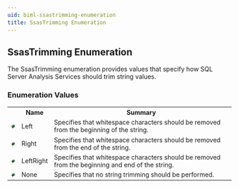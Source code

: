 ```yaml
---
uid: biml-ssastrimming-enumeration
title: SsasTrimming Enumeration
---
```


## SsasTrimming Enumeration

<div class="LanguageSummary"><div class ="SummaryItem">The SsasTrimming enumeration provides values that specify how SQL Server Analysis Services should trim string values.</div></div>
<div class="EnumValueGroup">

### Enumeration Values

<table id="EnumValue" class="MemberList"><tbody><tr><th class="MemberTypeIconColumnHeader">&nbsp;</th><th class="MemberNameColumnHeader">Name</th><th class="MemberSummaryColumnHeader">Summary</th></tr><tr class="cd0"><td align="center" class="MemberTypeIcon"><img src="enumValue.png"></img></td><td class="MemberName">Left</td><td class="MemberSummary"><div class ="SummaryItem">Specifies that whitespace characters should be removed from the beginning of the string.</div></td></tr><tr class="cd1"><td align="center" class="MemberTypeIcon"><img src="enumValue.png"></img></td><td class="MemberName">Right</td><td class="MemberSummary"><div class ="SummaryItem">Specifies that whitespace characters should be removed from the end of the string.</div></td></tr><tr class="cd0"><td align="center" class="MemberTypeIcon"><img src="enumValue.png"></img></td><td class="MemberName">LeftRight</td><td class="MemberSummary"><div class ="SummaryItem">Specifies that whitespace characters should be removed from the beginning and end of the string.</div></td></tr><tr class="cd1"><td align="center" class="MemberTypeIcon"><img src="enumValue.png"></img></td><td class="MemberName">None</td><td class="MemberSummary"><div class ="SummaryItem">Specifies that no string trimming should be performed.</div></td></tr></tbody></table>
</div>